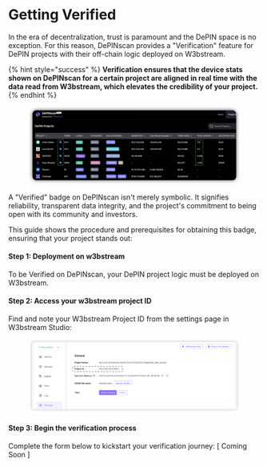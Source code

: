# Getting Verified

In the era of decentralization, trust is paramount and the DePIN space is no exception. For this reason, DePINscan provides a "Verification" feature for DePIN projects with their off-chain logic deployed on W3bstream.&#x20;

{% hint style="success" %}
**Verification ensures that the device stats shown on DePINscan for a certain project are aligned in real time with the data read from W3bstream, which elevates the credibility of your project.**
{% endhint %}

<figure><img src="../../.gitbook/assets/image (43).png" alt=""><figcaption></figcaption></figure>

A "Verified" badge on DePINscan isn't merely symbolic. It signifies reliability, transparent data integrity, and the project's commitment to being open with its community and investors.&#x20;

This guide shows the procedure and prerequisites for obtaining this badge, ensuring that your project stands out:

#### Step 1: Deployment on w3bstream

To be Verified on DePINscan, your DePIN project logic must be deployed on W3bstream.&#x20;

#### Step 2: Access your w3bstream project ID&#x20;

Find and note your W3bstream Project ID from the settings page in W3bstream Studio:

<figure><img src="../../.gitbook/assets/image (44).png" alt=""><figcaption></figcaption></figure>

#### Step 3: Begin the verification process&#x20;

Complete the form below to kickstart your verification journey: \[ Coming Soon ]

